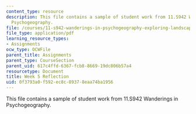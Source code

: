 ```yaml
---
content_type: resource
description: This file contains a sample of student work from 11.S942 Wanderings in
  Psychogeography.
file: /courses/11-s942-wanderings-in-psychogeography-exploring-landscapes-of-history-biography-memory-culture-nature-poetry-surreality-fantasy-and-madness-fall-2020/0f3793a0f592ec8c89378eaa74ba1956_MIT11_s942f20_shao5.pdf
file_type: application/pdf
learning_resource_types:
- Assignments
ocw_type: OCWFile
parent_title: Assignments
parent_type: CourseSection
parent_uid: 617c4ffd-6367-fcb8-8669-19dc806b57a4
resourcetype: Document
title: Week 5 Reflection
uid: 0f3793a0-f592-ec8c-8937-8eaa74ba1956
---
```

This file contains a sample of student work from 11.S942 Wanderings in Psychogeography.


